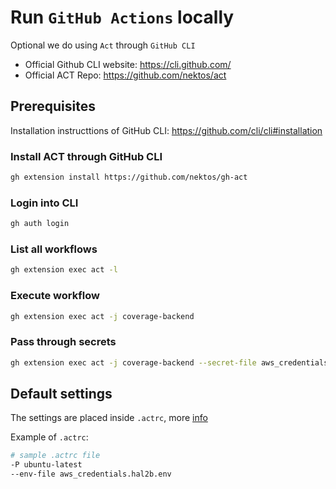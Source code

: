 # Run `GitHub Actions` locally

Optional we do using `Act` through `GitHub CLI`

- Official Github CLI website: <https://cli.github.com/>
- Official ACT Repo: <https://github.com/nektos/act>

## Prerequisites

Installation instructtions of GitHub CLI: <https://github.com/cli/cli#installation>

### Install ACT through GitHub CLI

```bash
gh extension install https://github.com/nektos/gh-act
```

### Login into CLI

```bash
gh auth login
```

### List all workflows

```bash
gh extension exec act -l
```

### Execute workflow

```bash
gh extension exec act -j coverage-backend
```

### Pass through secrets

```bash
gh extension exec act -j coverage-backend --secret-file aws_credentials.hal2b.env
```

## Default settings

The settings are placed inside `.actrc`, more [info](https://github.com/nektos/act#configuration)

Example of `.actrc`:

```bash
# sample .actrc file
-P ubuntu-latest
--env-file aws_credentials.hal2b.env
```
